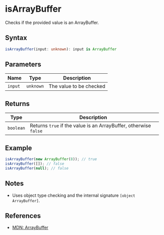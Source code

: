# isArrayBuffer

Checks if the provided value is an ArrayBuffer.

## Syntax
```typescript
isArrayBuffer(input: unknown): input is ArrayBuffer
```

## Parameters

| Name     | Type       | Description                |
| -------- | ---------- | -------------------------- |
| `input`  | `unknown`  | The value to be checked    |

## Returns

| Type       | Description                                                        |
| ---------- | ------------------------------------------------------------------ |
| `boolean`  | Returns `true` if the value is an ArrayBuffer, otherwise `false`   |

## Example
```typescript
isArrayBuffer(new ArrayBuffer(8)); // true
isArrayBuffer([]); // false
isArrayBuffer(null); // false
```

## Notes
- Uses object type checking and the internal signature `[object ArrayBuffer]`.

## References
- [MDN: ArrayBuffer](https://developer.mozilla.org/en-US/docs/Web/JavaScript/Reference/Global_Objects/ArrayBuffer)
